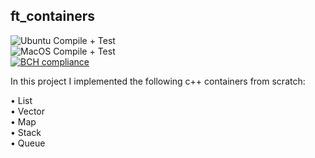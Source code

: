 ## ft_containers

![Ubuntu Compile + Test](https://github.com/skrtks/ft_containers/workflows/Ubuntu%20Compile%20+%20Test/badge.svg)  
![MacOS Compile + Test](https://github.com/skrtks/ft_containers/workflows/MacOS%20Compile%20+%20Test/badge.svg)  
[![BCH compliance](https://bettercodehub.com/edge/badge/skrtks/ft_containers?branch=main)](https://bettercodehub.com/)

In this project I implemented the following c++ containers from scratch:  

• List  
• Vector  
• Map  
• Stack  
• Queue  
